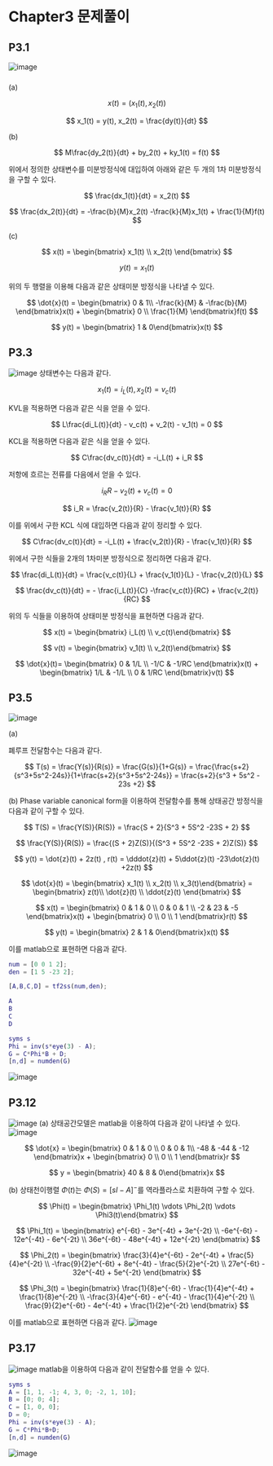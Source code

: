 # Chapter3 문제풀이


## P3.1
![image](https://github.com/minjae0512/Reports/assets/127775263/b01c3c50-a2fe-4063-b501-79dda46b462f)
### <Solution>
(a)

$$
x(t) = (x_1(t), x_2(t))
$$

$$
x_1(t) = y(t), x_2(t) = \frac{dy(t)}{dt}
$$

(b)

$$
M\frac{dy_2(t)}{dt} + by_2(t) + ky_1(t) = f(t)
$$

위에서 정의한 상태변수를 미분방정식에 대입하여 아래와 같은 두 개의 1차 미분방정식을 구할 수 있다.

$$
\frac{dx_1(t)}{dt} = x_2(t)
$$

$$
\frac{dx_2(t)}{dt} = -\frac{b}{M}x_2(t) -\frac{k}{M}x_1(t) + \frac{1}{M}f(t)
$$

(c)

$$
x(t) = \begin{bmatrix} x_1(t) \\
x_2(t) \end{bmatrix}
$$

$$
y(t) = x_1(t)
$$

위의 두 행렬을 이용해 다음과 같은 상태미분 방정식을 나타낼 수 있다.

$$
\dot{x}(t) = \begin{bmatrix} 0 & 1\\
-\frac{k}{M} & -\frac{b}{M} \end{bmatrix}x(t) + \begin{bmatrix} 0 \\
\frac{1}{M} \end{bmatrix}f(t)
$$

$$
y(t) = \begin{bmatrix} 1 & 0\end{bmatrix}x(t)
$$


## P3.3
![image](https://github.com/minjae0512/Reports/assets/127775263/e796cffa-f8a1-47b4-8206-35366c889e9d)
상태변수는 다음과 같다.

$$
x_1(t) = i_L(t), x_2(t) = v_c(t)
$$

KVL을 적용하면 다음과 같은 식을 얻을 수 있다.

$$
L\frac{di_L(t)}{dt} - v_c(t) + v_2(t) - v_1(t) = 0
$$

KCL을 적용하면 다음과 같은 식을 얻을 수 있다.

$$
C\frac{dv_c(t)}{dt} = -i_L(t) + i_R
$$

저항에 흐르는 전류를 다음에서 얻을 수 있다.

$$
i_RR - v_2(t) + v_c(t) = 0
$$

$$
i_R = \frac{v_2(t)}{R} - \frac{v_1(t)}{R}
$$

이를 위에서 구한 KCL 식에 대입하면 다음과 같이 정리할 수 있다.

$$
C\frac{dv_c(t)}{dt} = -i_L(t) + \frac{v_2(t)}{R} - \frac{v_1(t)}{R}
$$

위에서 구한 식들을 2개의 1차미분 방정식으로 정리하면 다음과 같다.

$$
\frac{di_L(t)}{dt} = \frac{v_c(t)}{L} + \frac{v_1(t)}{L} - \frac{v_2(t)}{L}
$$

$$
\frac{dv_c(t)}{dt} = - \frac{i_L(t)}{C} -\frac{v_c(t)}{RC} + \frac{v_2(t)}{RC}
$$

위의 두 식들을 이용하여 상태미분 방정식을 표현하면 다음과 같다.

$$
x(t) = \begin{bmatrix} i_L(t) \\
v_c(t)\end{bmatrix}
$$

$$
v(t) = \begin{bmatrix} v_1(t) \\
v_2(t)\end{bmatrix}
$$

$$
\dot{x}(t)= \begin{bmatrix} 0 & 1/L \\
-1/C & -1/RC
\end{bmatrix}x(t) + \begin{bmatrix} 1/L & -1/L \\
0 & 1/RC
\end{bmatrix}v(t)
$$


## P3.5
![image](https://github.com/minjae0512/Reports/assets/127775263/ee02c299-27a1-4233-9f47-214de75d5407)

(a)

폐루프 전달함수는 다음과 같다.

$$
T(s) = \frac{Y(s)}{R(s)} = \frac{G(s)}{1+G(s)} = \frac{\frac{s+2}{s^3+5s^2-24s}}{1+\frac{s+2}{s^3+5s^2-24s}} = \frac{s+2}{s^3 + 5s^2 - 23s +2}
$$

(b)
Phase variable canonical form을 이용하여 전달함수를 통해 상태공간 방정식을 다음과 같이 구할 수 있다.

$$
T(S) = \frac{Y(S)}{R(S)} = \frac{S + 2}{S^3 + 5S^2 -23S + 2}
$$

$$
\frac{Y(S)}{R(S)} = \frac{(S + 2)Z(S)}{(S^3 + 5S^2 -23S + 2)Z(S)}
$$

$$
y(t) = \dot{z}(t) + 2z(t) , r(t) = \dddot{z}(t) + 5\ddot{z}(t) -23\dot{z}(t) +2z(t)
$$

$$
\dot{x}(t) = \begin{bmatrix} x_1(t) \\
x_2(t) \\
x_3(t)\end{bmatrix} = \begin{bmatrix} z(t)\\
\dot{z}(t) \\
\ddot{z}(t) \end{bmatrix}
$$

$$
x(t) = \begin{bmatrix} 0 & 1 & 0 \\
0 & 0 & 1 \\
-2 & 23 & -5 \end{bmatrix}x(t) + \begin{bmatrix} 0 \\
0 \\
1 \end{bmatrix}r(t)
$$

$$
y(t) = \begin{bmatrix} 2 & 1 & 0\end{bmatrix}x(t)
$$

이를 matlab으로 표현하면 다음과 같다.

```matlab
num = [0 0 1 2];
den = [1 5 -23 2];

[A,B,C,D] = tf2ss(num,den);

A
B
C
D

syms s
Phi = inv(s*eye(3) - A);
G = C*Phi*B + D;
[n,d] = numden(G)

```
![image](https://github.com/minjae0512/Reports/assets/127775263/2d96fe62-8d71-49cc-ba2f-dc5c11eb4b3d)

## P3.12
![image](https://github.com/minjae0512/Reports/assets/127775263/ba8676cb-782c-4a80-92d0-b19e1479f58c)
(a)
상태공간모델은 matlab을 이용하여 다음과 같이 나타낼 수 있다.
![image](https://github.com/minjae0512/Reports/assets/127775263/8997fcd8-110b-4b5c-acdd-018da6997c01)

$$
\dot{x} = \begin{bmatrix} 0 & 1 & 0 \\
0 & 0 & 1\\
-48 & -44 & -12 \end{bmatrix}x + \begin{bmatrix} 0 \\
0 \\
1 \end{bmatrix}r
$$

$$
y = \begin{bmatrix} 40 & 8 & 0\end{bmatrix}x
$$

(b)
상태천이행렬 $\Phi(t)$는 $\Phi(S) = [sI-A]^-$를 역라플라스로 치환하여 구할 수 있다.

$$
\Phi(t) = \begin{bmatrix} \Phi_1(t) \vdots \Phi_2(t) \vdots \Phi3(t)\end{bmatrix}
$$

$$
\Phi_1(t) = \begin{bmatrix} e^{-6t} - 3e^{-4t} + 3e^{-2t} \\
-6e^{-6t} - 12e^{-4t} - 6e^{-2t} \\
36e^{-6t} - 48e^{-4t} + 12e^{-2t} \end{bmatrix}
$$


$$
\Phi_2(t) = \begin{bmatrix} \frac{3}{4}e^{-6t} - 2e^{-4t} + \frac{5}{4}e^{-2t} \\
-\frac{9}{2}e^{-6t} + 8e^{-4t} - \frac{5}{2}e^{-2t} \\
27e^{-6t} - 32e^{-4t} + 5e^{-2t} \end{bmatrix}
$$


$$
\Phi_3(t) = \begin{bmatrix} \frac{1}{8}e^{-6t} - \frac{1}{4}e^{-4t} + \frac{1}{8}e^{-2t} \\
-\frac{3}{4}e^{-6t} - e^{-4t} - \frac{1}{4}e^{-2t} \\
\frac{9}{2}e^{-6t} - 4e^{-4t} + \frac{1}{2}e^{-2t} \end{bmatrix}
$$

이를 matlab으로 표현하면 다음과 같다.
![image](https://github.com/minjae0512/Reports/assets/127775263/b54436c7-77e5-490f-8677-a8e4a81ae0c0)

## P3.17
![image](https://github.com/minjae0512/Reports/assets/127775263/7f2d51fa-6884-44f8-8871-ab24e1b240e6)
matlab을 이용하여 다음과 같이 전달함수를 얻을 수 있다.

```matlab
syms s
A = [1, 1, -1; 4, 3, 0; -2, 1, 10];
B = [0; 0; 4];
C = [1, 0, 0];
D = 0;
Phi = inv(s*eye(3) - A);
G = C*Phi*B+D;
[n,d] = numden(G)
```
![image](https://github.com/minjae0512/Reports/assets/127775263/c1c170b7-dc20-43f5-9c8c-8a52bc73bd6a)
